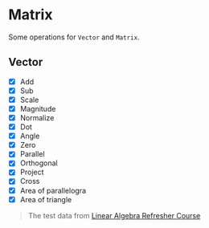 # Matrix

Some operations for `Vector` and `Matrix`.

## Vector

- [x] Add
- [x] Sub
- [x] Scale
- [x] Magnitude
- [x] Normalize
- [x] Dot
- [x] Angle
- [x] Zero
- [x] Parallel
- [x] Orthogonal
- [x] Project
- [x] Cross
- [x] Area of parallelogra
- [x] Area of triangle

> The test data from [Linear Algebra Refresher Course](https://learn.udacity.com/courses/ud953)
